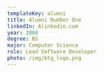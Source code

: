 ```yaml
---
templateKey: alumni
title: Alumni Number One
linkedIn: Alinkedin.com
year: 2008
degree: BS
major: Computer Science
role: Lead Software Developer
photo: /img/btg_logo.png
---
```

